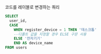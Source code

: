 코드를 레이블로 변경하는 쿼리
```sql
SELECT 
  user_id,
  CASE
    WHEN register_device = 1 THEN '데스크톱'
    --디폴트 값을 지정할 경우 ELSE 구문 사용
    ELSE '전자기기'
    END AS device_name
FROM users
```

